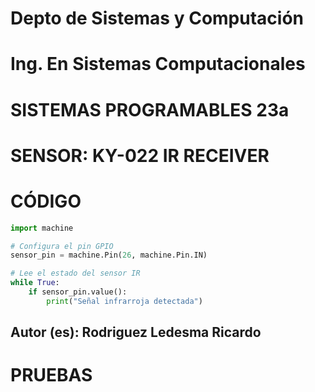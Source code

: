 # Depto de Sistemas y Computación
# Ing. En Sistemas Computacionales
# SISTEMAS PROGRAMABLES 23a

# SENSOR: KY-022 IR RECEIVER

# CÓDIGO
```python
import machine

# Configura el pin GPIO
sensor_pin = machine.Pin(26, machine.Pin.IN) 

# Lee el estado del sensor IR
while True:
    if sensor_pin.value():
        print("Señal infrarroja detectada")
```

## Autor (es): Rodriguez Ledesma Ricardo

# PRUEBAS

![]()

